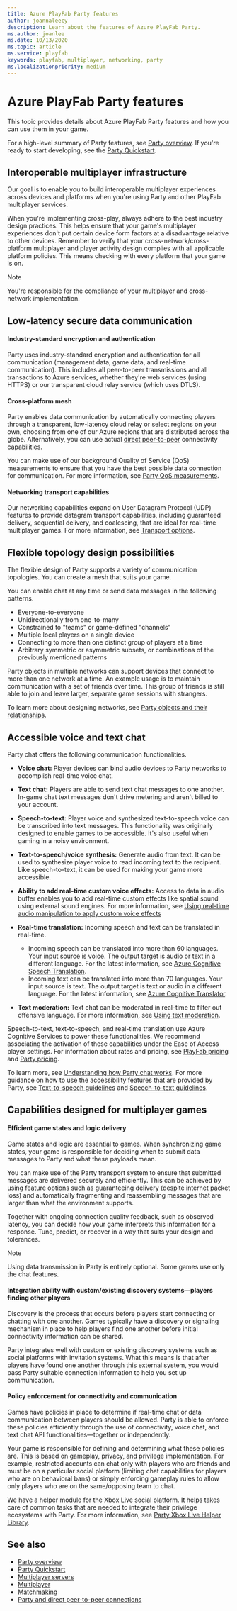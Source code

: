 ```yaml
---
title: Azure PlayFab Party features
author: joannaleecy
description: Learn about the features of Azure PlayFab Party.
ms.author: joanlee
ms.date: 10/13/2020
ms.topic: article
ms.service: playfab
keywords: playfab, multiplayer, networking, party
ms.localizationpriority: medium
---
```


# Azure PlayFab Party features

This topic provides details about Azure PlayFab Party features and how you can use them in your game.

For a high-level summary of Party features, see [Party overview](index.md). If you're ready to start developing, see the [Party Quickstart](quickstart.md).

## Interoperable multiplayer infrastructure

Our goal is to enable you to build interoperable multiplayer experiences across devices and platforms when you're using Party and other PlayFab multiplayer services.

When you're implementing cross-play, always adhere to the best industry design practices. This helps ensure that your game's multiplayer experiences don't put certain device form factors at a disadvantage relative to other devices. Remember to verify that your cross-network/cross-platform multiplayer and player activity design complies with all applicable platform policies. This means checking with every platform that your game is on.

>[!NOTE]
>You're responsible for the compliance of your multiplayer and cross-network implementation.

## Low-latency secure data communication

#### Industry-standard encryption and authentication

Party uses industry-standard encryption and authentication for all communication (management data, game data, and real-time communication). This includes all peer-to-peer transmissions and all transactions to Azure services, whether they're web services (using HTTPS) or our transparent cloud relay service (which uses DTLS). 

#### Cross-platform mesh

Party enables data communication by automatically connecting players through a transparent, low-latency cloud relay or select regions on your own, choosing from one of our Azure regions that are distributed across the globe. Alternatively, you can use actual [direct peer-to-peer](concepts-direct-peer-connectivity.md) connectivity capabilities.

You can make use of our background Quality of Service (QoS) measurements to ensure that you have the best possible data connection for communication. For more information, see [Party QoS measurements](concepts-regions.md).

#### Networking transport capabilities

Our networking capabilities expand on User Datagram Protocol (UDP) features to provide datagram transport capabilities, including guaranteed delivery, sequential delivery, and coalescing, that are ideal for real-time multiplayer games. For more information, see [Transport options](transport-options.md).

## Flexible topology design possibilities

The flexible design of Party supports a variety of communication topologies. You can create a mesh that suits your game.

You can enable chat at any time or send data messages in the following patterns.

- Everyone-to-everyone
- Unidirectionally from one-to-many
- Constrained to "teams" or game-defined "channels"
- Multiple local players on a single device 
- Connecting to more than one distinct group of players at a time
- Arbitrary symmetric or asymmetric subsets, or combinations of the previously mentioned patterns

Party objects in multiple networks can support devices that connect to more than one network at a time. An example usage is to maintain communication with a set of friends over time. This group of friends is still able to join and leave larger, separate game sessions with strangers.

To learn more about designing networks, see [Party objects and their relationships](concepts-objects.md).

## Accessible voice and text chat

Party chat offers the following communication functionalities.

- **Voice chat:** Player devices can bind audio devices to Party networks to accomplish real-time voice chat.

- **Text chat:** Players are able to send text chat messages to one another. In-game chat text messages don't drive metering and aren't billed to your account.

- **Speech-to-text:** Player voice and synthesized text-to-speech voice can be transcribed into text messages. This functionality was originally designed to enable games to be accessible. It's also useful when gaming in a noisy environment. 

- **Text-to-speech/voice synthesis:** Generate audio from text. It can be used to synthesize player voice to read incoming text to the recipient. Like speech-to-text, it can be used for making your game more accessible.

- **Ability to add real-time custom voice effects:** Access to data in audio buffer enables you to add real-time custom effects like spatial sound using external sound engines. For more information, see [Using real-time audio manipulation to apply custom voice effects](concepts-realtime-audio-manipulation.md)

- **Real-time translation:** Incoming speech and text can be translated in real-time.
   - Incoming speech can be translated into more than 60 languages. Your input source is voice. The output target is audio or text in a different language. For the latest information, see [Azure Cognitive Speech Translation](https://azure.microsoft.com/services/cognitive-services/speech-translation/).
   - Incoming text can be translated into more than 70 languages. Your input source is text. The output target is text or audio in a different language. For the latest information, see [Azure Cognitive Translator](https://azure.microsoft.com/services/cognitive-services/translator/).

- **Text moderation:** Text chat can be moderated in real-time to filter out offensive language. For more information, see [Using text moderation](concepts-text-moderation.md).

Speech-to-text, text-to-speech, and real-time translation use Azure Cognitive Services to power these functionalities. We recommend associating the activation of these capabilities under the Ease of Access player settings. For information about rates and pricing, see [PlayFab pricing](https://playfab.com/pricing/) and [Party pricing](pricing.md).

To learn more, see [Understanding how Party chat works](concepts-chat.md). For more guidance on how to use the accessibility features that are provided by Party, see [Text-to-speech guidelines](party-text-to-speech-ux-guidelines.md) and [Speech-to-text guidelines](party-speech-to-text-ux-guidelines.md).

## Capabilities designed for multiplayer games

#### Efficient game states and logic delivery

Game states and logic are essential to games. When synchronizing game states, your game is responsible for deciding when to submit data messages to Party and what these payloads mean. 

You can make use of the Party transport system to ensure that submitted messages are delivered securely and efficiently. This can be achieved by using feature options such as guaranteeing delivery (despite internet packet loss) and automatically fragmenting and reassembling messages that are larger than what the environment supports. 

Together with ongoing connection quality feedback, such as observed latency, you can decide how your game interprets this information for a response. Tune, predict, or recover in a way that suits your design and tolerances.

>[!NOTE]
>Using data transmission in Party is entirely optional. Some games use only the chat features.

#### Integration ability with custom/existing discovery systems&mdash;players finding other players

Discovery is the process that occurs before players start connecting or chatting with one another. Games typically have a discovery or signaling mechanism in place to help players find one another before initial connectivity information can be shared.

Party integrates well with custom or existing discovery systems such as social platforms with invitation systems. What this means is that after players have found one another through this external system, you would pass Party suitable connection information to help you set up communication.

#### Policy enforcement for connectivity and communication

Games have policies in place to determine if real-time chat or data communication between players should be allowed. Party is able to enforce these policies efficiently through the use of connectivity, voice chat, and text chat API functionalities&mdash;together or independently.

Your game is responsible for defining and determining what these policies are. This is based on gameplay, privacy, and privilege implementation. For example, restricted accounts can chat only with players who are friends and must be on a particular social platform (limiting chat capabilities for players who are on behavioral bans) or simply enforcing gameplay rules to allow only players who are on the same/opposing team to chat.

We have a helper module for the Xbox Live social platform. It helps takes care of common tasks that are needed to integrate their privilege ecosystems with Party. For more information, see [Party Xbox Live Helper Library](xbox-requirements.md#playfab-party-xbox-live-helper-library).

## See also

* [Party overview](index.md)
* [Party Quickstart](quickstart.md)
* [Multiplayer servers](../servers/index.md)
* [Multiplayer](../mpintro.md)
* [Matchmaking](../matchmaking/index.md)
* [Party and direct peer-to-peer connections](concepts-direct-peer-connectivity.md)

